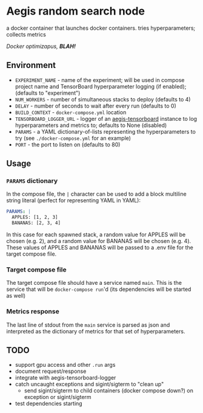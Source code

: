# Aegis random search node
a docker container that launches docker containers. tries hyperparameters; collects metrics

*Docker optimizapus,* ***BLAH!***

## Environment
- `EXPERIMENT_NAME` - name of the experiment; will be used in compose project name and TensorBoard hyperparameter logging (if enabled); (defaults to "experiment")
- `NUM_WORKERS` - number of simultaneous stacks to deploy (defaults to 4)
- `DELAY` - number of seconds to wait after every run (defaults to 0)
- `BUILD_CONTEXT` - `docker-compose.yml` location
- `TENSORBOARD_LOGGER_URL` - logger of an [aegis-tensorboard](https://github.com/tehZevo/aegis-tensorboard) instance to log hyperparameters and metrics to; defaults to None (disabled)
- `PARAMS` - a YAML dictionary-of-lists representing the hyperparameters to try (see `./docker-compose.yml` for an example)
- `PORT` - the port to listen on (defaults to 80)

## Usage
### `PARAMS` dictionary
In the compose file, the `|` character can be used to add a block multiline string literal (perfect for representing YAML in YAML):
```yaml
PARAMS: |
  APPLES: [1, 2, 3]
  BANANAS: [2, 3, 4]
```
In this case for each spawned stack, a random value for APPLES will be chosen (e.g. 2), and a random value for BANANAS will be chosen (e.g. 4). These values of APPLES and BANANAS will be passed to a .env file for the target compose file.

### Target compose file
The target compose file should have a service named `main`. This is the service that will be `docker-compose run`'d (its dependencies will be started as well)

### Metrics response
The last line of stdout from the `main` service is parsed as json and interpreted as the dictionary of metrics for that set of hyperparameters.

## TODO
- support gpu access and other `.run` args
- document request/response
- integrate with aegis-tensorboard-logger
- catch uncaught exceptions and sigint/sigterm to "clean up"
  - send sigint/sigterm to child containers (docker compose down?) on exception or sigint/sigterm
- test dependencies starting
